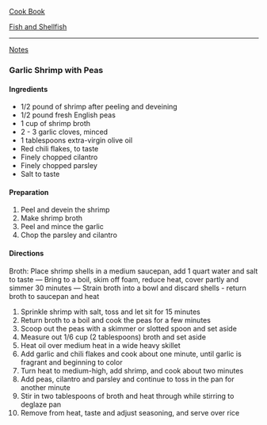 [Cook Book](https://github.com/vmsmith/CookBook/blob/master/README.md)  

[Fish and Shellfish](https://github.com/vmsmith/CookBook/blob/master/fish_shellfish.md)  

-----  

[Notes](https://github.com/vmsmith/CookBook/blob/master/notes.md)  

### Garlic Shrimp with Peas  

#### Ingredients  

* 1/2 pound of shrimp after peeling and deveining  
* 1/2 pound fresh English peas  
* 1 cup of shrimp broth  
* 2 - 3 garlic cloves, minced
* 1 tablespoons extra-virgin olive oil
* Red chili flakes, to taste
* Finely chopped cilantro
* Finely chopped parsley
* Salt to taste

#### Preparation  

1. Peel and devein the shrimp  
2. Make shrimp broth  
3. Peel and mince the garlic  
4. Chop the parsley and cilantro  

#### Directions  

Broth: Place shrimp shells in a medium saucepan, add 1 quart water and salt to taste — Bring to a boil, skim off foam, reduce heat, cover partly and simmer 30 minutes — Strain broth into a bowl and discard shells - return broth to saucepan and heat

1. Sprinkle shrimp with salt, toss and let sit for 15 minutes  
2. Return broth to a boil and cook the peas for a few minutes    
3. Scoop out the peas with a skimmer or slotted spoon and set aside  
4. Measure out 1/6 cup (2 tablespoons) broth and set aside  
5. Heat oil over medium heat in a wide heavy skillet   
6. Add garlic and chili flakes and cook about one minute, until garlic is fragrant and beginning to color  
7. Turn heat to medium-high, add shrimp, and cook about two minutes  
8. Add peas, cilantro and parsley and continue to toss in the pan for another minute  
9. Stir in two tablespoons of broth and heat through while stirring to deglaze pan  
10. Remove from heat, taste and adjust seasoning, and serve over rice  
